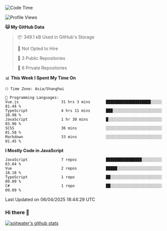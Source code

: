 <!--START_SECTION:waka-->
![Code Time](http://img.shields.io/badge/Code%20Time-4%2C848%20hrs%2059%20mins-blue)

![Profile Views](http://img.shields.io/badge/Profile%20Views-0-blue)

**🐱 My GitHub Data** 

> 📦 349.1 kB Used in GitHub's Storage 
 > 
> 🚫 Not Opted to Hire
 > 
> 📜 3 Public Repositories 
 > 
> 🔑 6 Private Repositories 
 > 
📊 **This Week I Spent My Time On** 

```text
🕑︎ Time Zone: Asia/Shanghai

💬 Programming Languages: 
Vue.js                   31 hrs 3 mins       ████████████████████░░░░░   81.44 % 
TypeScript               4 hrs 11 mins       ███░░░░░░░░░░░░░░░░░░░░░░   10.98 % 
JavaScript               1 hr 30 mins        █░░░░░░░░░░░░░░░░░░░░░░░░   03.96 % 
SCSS                     36 mins             ░░░░░░░░░░░░░░░░░░░░░░░░░   01.58 % 
Markdown                 33 mins             ░░░░░░░░░░░░░░░░░░░░░░░░░   01.45 % 
```

**I Mostly Code in JavaScript** 

```text
JavaScript               7 repos             ████████████████░░░░░░░░░   63.64 % 
Vue                      2 repos             █████░░░░░░░░░░░░░░░░░░░░   18.18 % 
TypeScript               1 repo              ██░░░░░░░░░░░░░░░░░░░░░░░   09.09 % 
C#                       1 repo              ██░░░░░░░░░░░░░░░░░░░░░░░   09.09 % 
```




 Last Updated on 06/04/2025 18:44:29 UTC
<!--END_SECTION:waka-->

### Hi there 👋
[![soitwater's github stats](https://github-readme-stats.vercel.app/api?username=soitwater)](https://github.com/soitwater/github-readme-stats)
